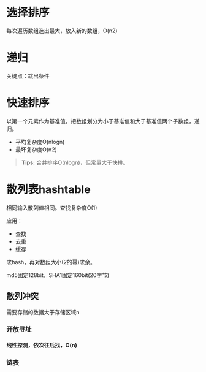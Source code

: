 # 选择排序

每次遍历数组选出最大，放入新的数组，O(n2)

# 递归

关键点：跳出条件

# 快速排序

以第一个元素作为基准值，把数组划分为小于基准值和大于基准值两个子数组，递归。  
- 平均复杂度O(nlogn)
- 最坏复杂度O(n2)

> **Tips:** 合并排序O(nlogn)，但常量大于快排。

# 散列表hashtable

相同输入散列值相同。查找复杂度O(1)

应用：  
- 查找
- 去重
- 缓存

求hash，再对数组大小(2的幂)求余。

md5固定128bit，SHA1固定160bit(20字节)

## 散列冲突

需要存储的数据大于存储区域n

### 开放寻址

#### 线性探测，依次往后找，O(n)

### 链表
